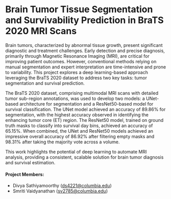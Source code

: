 # Brain Tumor Tissue Segmentation and Survivability Prediction in BraTS 2020 MRI Scans

Brain tumors, characterized by abnormal tissue growth, present significant diagnostic and treatment challenges. Early detection and precise diagnosis, primarily through Magnetic Resonance Imaging (MRI), are critical for improving patient outcomes. However, conventional methods relying on manual segmentation and expert interpretation are time-intensive and prone to variability. This project explores a deep learning-based approach leveraging the BraTS 2020 dataset to address two key tasks: tumor segmentation and survival prediction.

The BraTS 2020 dataset, comprising multimodal MRI scans with detailed tumor sub-region annotations, was used to develop two models: a UNet-based architecture for segmentation and a ResNet50-based model for survival classification. The UNet model achieved an accuracy of 89.86\% for segmentation, with the highest accuracy observed in identifying the enhancing tumor core (ET) region. The ResNet50 model, trained on ground truth masks to classify into survival day bins, achieved an accuracy of 65.15\%. When combined, the UNet and ResNet50 models achieved an impressive overall accuracy of 86.92\% after filtering empty masks and 98.31\% after taking the majority vote across a volume.

This work highlights the potential of deep learning to automate MRI analysis, providing a consistent, scalable solution for brain tumor diagnosis and survival estimation. 

#### Project Members: 
* Divya Sathiyamoorthy (ds4221@columbia.edu)
* Smriti Vaidyanathan (sv2785@columbia.edu)
